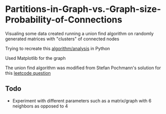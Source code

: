 # Partitions-in-Graph-vs.-Graph-size-Probability-of-Connections
Visualing some data created running a union find algorithm on randomly generated matrices with "clusters" of connected nodes

Trying to recreate this [algorithm/analysis](https://www.ocf.berkeley.edu/~fricke/projects/hoshenkopelman/hoshenkopelman.html) in Python

Used Matplotlib for the graph

The union find algorithm was modified from Stefan Pochmann's solution for this [leetcode question](https://leetcode.com/problems/number-of-connected-components-in-an-undirected-graph/discuss/77625/Short-Union-Find-in-Python-Ruby-C%2B%2B)

## Todo
* Experiment with different parameters such as a matrix/graph with 6 neighbors as opposed to 4 
